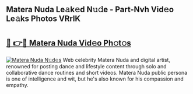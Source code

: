 ## Matera Nuda Le𝚊k𝚎d N𝚞𝚍e - Part-Nvh Vid𝚎o Le𝚊ks Photos VRrlK

# <h2><a href="http://fbeakv.evod.top/?m=Matera+Nuda">🔗 👉🔴 Matera Nuda Vid𝚎o Ph𝚘t𝚘s</a></h2>

[![Matera Nuda N𝚞d𝚎s](https://i.imgur.com/8V9OHl7.gif)](http://fbeakv.evod.top/?m=Matera+Nuda)
Web celebrity Matera Nuda and digital artist, renowned for posting dance and lifestyle content through solo and collaborative dance routines and short videos. Matera Nuda public persona is one of intelligence and wit, but he's also known for his compassion and empathy. 
